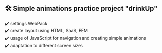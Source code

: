 ## 🛠️ Simple animations practice project "drinkUp"
✔️ settings WebPack</br>
✔️ create layout using HTML, SaaS, BEM</br>
✔️ usage of JavaScript for navigation and creating simple animations</br>
✔️ adaptation to different screen sizes</br>
